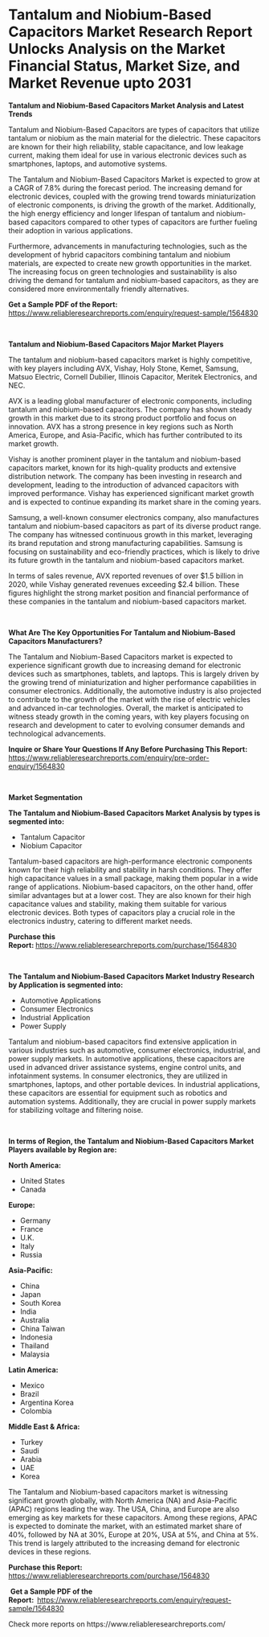 <p><h1>Tantalum and Niobium-Based Capacitors Market Research Report Unlocks Analysis on the Market Financial Status, Market Size, and Market Revenue upto 2031</h1></p><p><strong>Tantalum and Niobium-Based Capacitors Market Analysis and Latest Trends</strong></p>
<p><p>Tantalum and Niobium-Based Capacitors are types of capacitors that utilize tantalum or niobium as the main material for the dielectric. These capacitors are known for their high reliability, stable capacitance, and low leakage current, making them ideal for use in various electronic devices such as smartphones, laptops, and automotive systems.</p><p>The Tantalum and Niobium-Based Capacitors Market is expected to grow at a CAGR of 7.8% during the forecast period. The increasing demand for electronic devices, coupled with the growing trend towards miniaturization of electronic components, is driving the growth of the market. Additionally, the high energy efficiency and longer lifespan of tantalum and niobium-based capacitors compared to other types of capacitors are further fueling their adoption in various applications.</p><p>Furthermore, advancements in manufacturing technologies, such as the development of hybrid capacitors combining tantalum and niobium materials, are expected to create new growth opportunities in the market. The increasing focus on green technologies and sustainability is also driving the demand for tantalum and niobium-based capacitors, as they are considered more environmentally friendly alternatives.</p></p>
<p><strong>Get a Sample PDF of the Report:&nbsp;</strong> <a href="https://www.reliableresearchreports.com/enquiry/request-sample/1564830">https://www.reliableresearchreports.com/enquiry/request-sample/1564830</a></p>
<p>&nbsp;</p>
<p><strong>Tantalum and Niobium-Based Capacitors Major Market Players</strong></p>
<p><p>The tantalum and niobium-based capacitors market is highly competitive, with key players including AVX, Vishay, Holy Stone, Kemet, Samsung, Matsuo Electric, Cornell Dubilier, Illinois Capacitor, Meritek Electronics, and NEC.</p><p>AVX is a leading global manufacturer of electronic components, including tantalum and niobium-based capacitors. The company has shown steady growth in this market due to its strong product portfolio and focus on innovation. AVX has a strong presence in key regions such as North America, Europe, and Asia-Pacific, which has further contributed to its market growth.</p><p>Vishay is another prominent player in the tantalum and niobium-based capacitors market, known for its high-quality products and extensive distribution network. The company has been investing in research and development, leading to the introduction of advanced capacitors with improved performance. Vishay has experienced significant market growth and is expected to continue expanding its market share in the coming years.</p><p>Samsung, a well-known consumer electronics company, also manufactures tantalum and niobium-based capacitors as part of its diverse product range. The company has witnessed continuous growth in this market, leveraging its brand reputation and strong manufacturing capabilities. Samsung is focusing on sustainability and eco-friendly practices, which is likely to drive its future growth in the tantalum and niobium-based capacitors market.</p><p>In terms of sales revenue, AVX reported revenues of over $1.5 billion in 2020, while Vishay generated revenues exceeding $2.4 billion. These figures highlight the strong market position and financial performance of these companies in the tantalum and niobium-based capacitors market.</p></p>
<p>&nbsp;</p>
<p><strong>What Are The Key Opportunities For Tantalum and Niobium-Based Capacitors Manufacturers?</strong></p>
<p><p>The Tantalum and Niobium-Based Capacitors market is expected to experience significant growth due to increasing demand for electronic devices such as smartphones, tablets, and laptops. This is largely driven by the growing trend of miniaturization and higher performance capabilities in consumer electronics. Additionally, the automotive industry is also projected to contribute to the growth of the market with the rise of electric vehicles and advanced in-car technologies. Overall, the market is anticipated to witness steady growth in the coming years, with key players focusing on research and development to cater to evolving consumer demands and technological advancements.</p></p>
<p><strong>Inquire or Share Your Questions If Any Before Purchasing This Report:</strong> <a href="https://www.reliableresearchreports.com/enquiry/pre-order-enquiry/1564830">https://www.reliableresearchreports.com/enquiry/pre-order-enquiry/1564830</a></p>
<p>&nbsp;</p>
<p><strong>Market Segmentation</strong></p>
<p><strong>The Tantalum and Niobium-Based Capacitors Market Analysis by types is segmented into:</strong></p>
<p><ul><li>Tantalum Capacitor</li><li>Niobium Capacitor</li></ul></p>
<p><p>Tantalum-based capacitors are high-performance electronic components known for their high reliability and stability in harsh conditions. They offer high capacitance values in a small package, making them popular in a wide range of applications. Niobium-based capacitors, on the other hand, offer similar advantages but at a lower cost. They are also known for their high capacitance values and stability, making them suitable for various electronic devices. Both types of capacitors play a crucial role in the electronics industry, catering to different market needs.</p></p>
<p><strong>Purchase this Report:&nbsp;</strong><a href="https://www.reliableresearchreports.com/purchase/1564830">https://www.reliableresearchreports.com/purchase/1564830</a></p>
<p>&nbsp;</p>
<p><strong>The Tantalum and Niobium-Based Capacitors Market Industry Research by Application is segmented into:</strong></p>
<p><ul><li>Automotive Applications</li><li>Consumer Electronics</li><li>Industrial Application</li><li>Power Supply</li></ul></p>
<p><p>Tantalum and niobium-based capacitors find extensive application in various industries such as automotive, consumer electronics, industrial, and power supply markets. In automotive applications, these capacitors are used in advanced driver assistance systems, engine control units, and infotainment systems. In consumer electronics, they are utilized in smartphones, laptops, and other portable devices. In industrial applications, these capacitors are essential for equipment such as robotics and automation systems. Additionally, they are crucial in power supply markets for stabilizing voltage and filtering noise.</p></p>
<p>&nbsp;</p>
<p><strong>In terms of Region, the Tantalum and Niobium-Based Capacitors Market Players available by Region are:</strong></p>
<p>
    <p> <strong> North America: </strong>
        <ul>
            <li>United States</li>
            <li>Canada</li>
        </ul>
        </p> 
    <p> <strong> Europe: </strong>
        <ul>
            <li>Germany</li>
            <li>France</li>
            <li>U.K.</li>
            <li>Italy</li>
            <li>Russia</li>
        </ul>
        </p> 
    <p> <strong> Asia-Pacific: </strong>
        <ul>
            <li>China</li>
            <li>Japan</li>
            <li>South Korea</li>
            <li>India</li>
            <li>Australia</li>
            <li>China Taiwan</li>
            <li>Indonesia</li>
            <li>Thailand</li>
            <li>Malaysia</li>
        </ul>
        </p> 
    <p> <strong> Latin America: </strong>
        <ul>
            <li>Mexico</li>
            <li>Brazil</li>
            <li>Argentina Korea</li>
            <li>Colombia</li>
        </ul>
        </p> 
    <p> <strong> Middle East & Africa: </strong>
        <ul>
            <li>Turkey</li>
            <li>Saudi</li>
            <li>Arabia</li>
            <li>UAE</li>
            <li>Korea</li>
        </ul>
    </p>
    </p>
<p><p>The Tantalum and Niobium-based capacitors market is witnessing significant growth globally, with North America (NA) and Asia-Pacific (APAC) regions leading the way. The USA, China, and Europe are also emerging as key markets for these capacitors. Among these regions, APAC is expected to dominate the market, with an estimated market share of 40%, followed by NA at 30%, Europe at 20%, USA at 5%, and China at 5%. This trend is largely attributed to the increasing demand for electronic devices in these regions.</p></p>
<p><strong>Purchase this Report: </strong><a href="https://www.reliableresearchreports.com/purchase/1564830">https://www.reliableresearchreports.com/purchase/1564830</a></p>
<p>&nbsp;<strong>Get a Sample PDF of the Report:&nbsp;&nbsp;</strong><a href="https://www.reliableresearchreports.com/enquiry/request-sample/1564830">https://www.reliableresearchreports.com/enquiry/request-sample/1564830</a></p>
<p><strong></strong></p>
<p>Check more reports on https://www.reliableresearchreports.com/</p>
